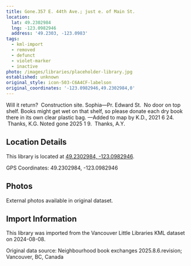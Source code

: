 ```yaml
---
title: Gone.357 E. 44th Ave.; just e. of Main St.
location:
  lat: 49.2302984
  lng: -123.0982946
  address: '49.2303, -123.0983'
tags:
  - kml-import
  - removed
  - defunct
  - violet-marker
  - inactive
photo: /images/libraries/placeholder-library.jpg
established: unknown
original_style: icon-503-C6A4CF-labelson
original_coordinates: '-123.0982946,49.2302984,0'
---
```

Will it return?  Construction site.
Sophia—Pr. Edward St.  No door on top shelf. Books might get wet on that shelf, so please donate each dry book there in its own clear plastic bag.
—Added to map by K.D., 2021 6 24.  Thanks, K.G.
Noted gone 2025 1 9.  Thanks, A.Y.

## Location Details

This library is located at [49.2302984, -123.0982946](https://www.google.com/maps?q=49.2302984,-123.0982946).

GPS Coordinates: 49.2302984, -123.0982946

## Photos

External photos available in original dataset.

## Import Information

This library was imported from the Vancouver Little Libraries KML dataset on 2024-08-08.

Original data source: Neighbourhood book exchanges 2025.8.6.revision; Vancouver, BC, Canada

